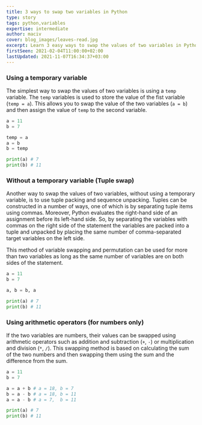 ```yaml
---
title: 3 ways to swap two variables in Python
type: story
tags: python,variables
expertise: intermediate
author: maciv
cover: blog_images/leaves-read.jpg
excerpt: Learn 3 easy ways to swap the values of two variables in Python.
firstSeen: 2021-02-04T11:00:00+02:00
lastUpdated: 2021-11-07T16:34:37+03:00
---
```


### Using a temporary variable

The simplest way to swap the values of two variables is using a `temp` variable. The `temp` variables is used to store the value of the fist variable (`temp = a`). This allows you to swap the value of the two variables (`a = b`) and then assign the value of `temp` to the second variable.

```py
a = 11
b = 7

temp = a
a = b
b = temp

print(a) # 7
print(b) # 11
```

### Without a temporary variable (Tuple swap)

Another way to swap the values of two variables, without using a temporary variable, is to use tuple packing and sequence unpacking. Tuples can be constructed in a number of ways, one of which is by separating tuple items using commas. Moreover, Python evaluates the right-hand side of an assignment before its left-hand side. So, by separating the variables with commas on the right side of the statement the variables are packed into a tuple and unpacked by placing the same number of comma-separated target variables on the left side.

This method of variable swapping and permutation can be used for more than two variables as long as the same number of variables are on both sides of the statement.

```py
a = 11
b = 7

a, b = b, a

print(a) # 7
print(b) # 11
```

### Using arithmetic operators (for numbers only)

If the two variables are numbers, their values can be swapped using arithmetic operators such as addition and subtraction (`+`, `-`) or multiplication and division (`*`, `/`). This swapping method is based on calculating the sum of the two numbers and then swapping them using the sum and the difference from the sum.

```py
a = 11
b = 7

a = a + b # a = 18, b = 7
b = a - b # a = 18, b = 11
a = a - b # a = 7,  b = 11

print(a) # 7
print(b) # 11
```
